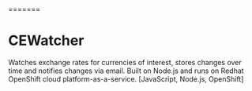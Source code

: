 =======
# CEWatcher
Watches exchange rates for currencies of interest, stores changes over time and notifies changes via email. Built on Node.js and runs on Redhat OpenShift cloud platform-as-a-service. [JavaScript, Node.js, OpenShift]
